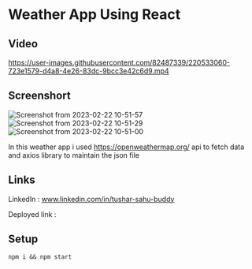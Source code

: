 # Weather App Using React

## Video

https://user-images.githubusercontent.com/82487339/220533060-723e1579-d4a8-4e26-83dc-9bcc3e42c6d9.mp4


## Screenshort
![Screenshot from 2023-02-22 10-51-57](https://user-images.githubusercontent.com/82487339/220533146-d335e065-ed5d-49bd-b0b9-f0f0042b34eb.png)
![Screenshot from 2023-02-22 10-51-29](https://user-images.githubusercontent.com/82487339/220533206-bd8be851-a80f-43a9-a859-8eb4f764ac2c.png)
![Screenshot from 2023-02-22 10-51-00](https://user-images.githubusercontent.com/82487339/220533295-74e2e374-f0dd-42fa-beda-060951131ae8.png)


In this weather app i used <https://openweathermap.org/> api to fetch data and axios library to maintain the json file


## Links

LinkedIn : www.linkedin.com/in/tushar-sahu-buddy

Deployed link : 


## Setup

```
npm i && npm start
```

